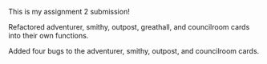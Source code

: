 This is my assignment 2 submission!


Refactored adventurer, smithy, outpost, greathall, and councilroom cards into their own functions.


Added four bugs to the adventurer, smithy, outpost, and councilroom cards. 
